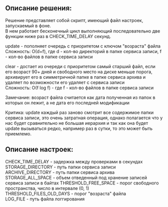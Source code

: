 <h2>Описание решения:</h2>  

Решение представляет собой скрипт, имеющий файл настроек, запускаемый в фоне.  
В нем работает бесконечный цикл выполняющий последовательно две функции ниже раз в CHECK_TIME_DELAY секунд.   

update - пополняет очередь с приоритетом с ключом "возраста" файла  
Сложность: О(d+f), где d - кол-во директорий в папке сервиса записи, f - кол-во файлов в папке сервиса записи   

clear - достает из очереди с приоритетом самый старший файл, если его возраст 90+ дней и свободного место на диске меньше порога,
архивирует его в симметричной папке в папке сервиса архива и удаляет по возможности его удаляет с сервиса записи  
Сложность: О(f log f) - где f - кол-во файлов в папке сервиса записи   

Замечание: возраст файла считается как дата полученная из папок в которых он лежит, а не дата его последней модификации

Критика: update каждый раз заново смотрит все содержимое папки сервиса записи, это очень затратная операция, 
однако полагается что у нас будет сравнительно не большая иерархия и так как она будет update вызываться редко, 
например раз в сутки, то это может быть приемлемо.

<h2>Описание настроек:</h2>

CHECK_TIME_DELAY - задержка между проверками в секундах    
STORAGE_DIRECTORY - путь папки сервиса записи  
ARCHIVE_DIRECTORY - путь папки сервиса архива  
STORAGE_ALL_SPACE - объем отведенный под хранение записей сервиса записи в байтах
THRESHOLD_FREE_SPACE - порог свободного пространства, число в интервале (0, 1)  
THRESHOLD_FILES_OLD_DAYS - порог "возраста" файла  
LOG_FILE - путь файла логгирования  


